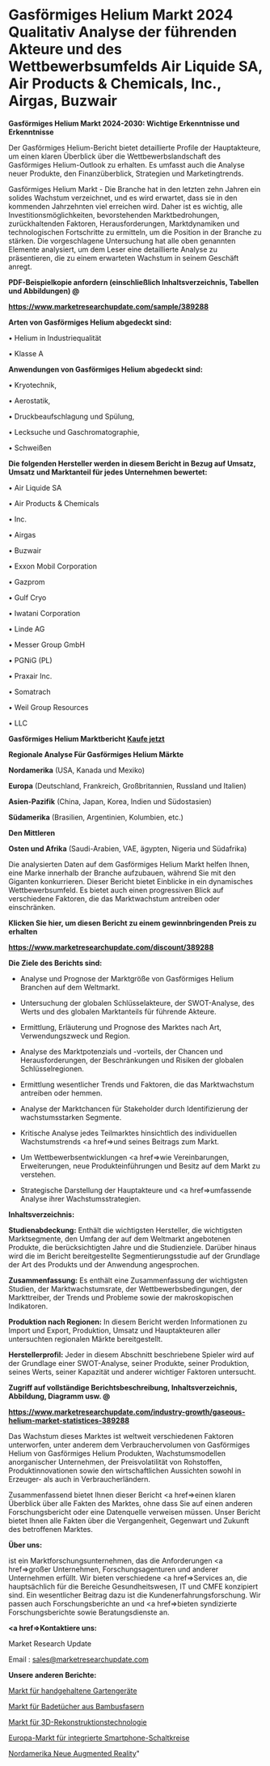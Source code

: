# Gasförmiges Helium Markt 2024 Qualitativ Analyse der führenden Akteure und des Wettbewerbsumfelds Air Liquide SA, Air Products & Chemicals, Inc., Airgas, Buzwair

<strong>Gasförmiges Helium Markt 2024-2030: Wichtige Erkenntnisse und Erkenntnisse</strong>

Der Gasförmiges Helium-Bericht bietet detaillierte Profile der Hauptakteure, um einen klaren Überblick über die Wettbewerbslandschaft des Gasförmiges Helium-Outlook zu erhalten. Es umfasst auch die Analyse neuer Produkte, den Finanzüberblick, Strategien und Marketingtrends.

Gasförmiges Helium Markt - Die Branche hat in den letzten zehn Jahren ein solides Wachstum verzeichnet, und es wird erwartet, dass sie in den kommenden Jahrzehnten viel erreichen wird. Daher ist es wichtig, alle Investitionsmöglichkeiten, bevorstehenden Marktbedrohungen, zurückhaltenden Faktoren, Herausforderungen, Marktdynamiken und technologischen Fortschritte zu ermitteln, um die Position in der Branche zu stärken. Die vorgeschlagene Untersuchung hat alle oben genannten Elemente analysiert, um dem Leser eine detaillierte Analyse zu präsentieren, die zu einem erwarteten Wachstum in seinem Geschäft anregt.



<strong><b>PDF-Beispielkopie anfordern (einschließlich Inhaltsverzeichnis, Tabellen und Abbildungen) @ </b></strong>

<strong><a href=https://www.marketresearchupdate.com/sample/389288>

<strong>https://www.marketresearchupdate.com/sample/389288</u></a></strong></strong>



<strong>Arten von Gasförmiges Helium abgedeckt sind:</strong>

• Helium in Industriequalität

• Klasse A



<strong>Anwendungen von Gasförmiges Helium abgedeckt sind:</strong>

• Kryotechnik,

• Aerostatik,

• Druckbeaufschlagung und Spülung,

• Lecksuche und Gaschromatographie,

• Schweißen



<strong>Die folgenden Hersteller werden in diesem Bericht in Bezug auf Umsatz, Umsatz und Marktanteil für jedes Unternehmen bewertet:</strong>

• Air Liquide SA

• Air Products & Chemicals

• Inc.

• Airgas

• Buzwair

• Exxon Mobil Corporation

• Gazprom

• Gulf Cryo

• Iwatani Corporation

• Linde AG

• Messer Group GmbH

• PGNiG (PL)

• Praxair Inc.

• Somatrach

• Weil Group Resources

• LLC



<strong>Gasförmiges Helium Marktbericht <a href=https://www.marketresearchupdate.com/buynow/389288>Kaufe jetzt</a></strong>



<strong>Regionale Analyse Für Gasförmiges Helium Märkte</strong>



<strong>Nordamerika</strong> (USA, Kanada und Mexiko)



<strong>Europa</strong> (Deutschland, Frankreich, Großbritannien, Russland und Italien)



<strong>Asien-Pazifik</strong> (China, Japan, Korea, Indien und Südostasien)



<strong>Südamerika</strong> (Brasilien, Argentinien, Kolumbien, etc.)



<strong>Den Mittleren</strong> 

<strong>Osten und Afrika</strong> (Saudi-Arabien, VAE, ägypten, Nigeria und Südafrika)

Die analysierten Daten auf dem Gasförmiges Helium Markt helfen Ihnen, eine Marke innerhalb der Branche aufzubauen, während Sie mit den Giganten konkurrieren. Dieser Bericht bietet Einblicke in ein dynamisches Wettbewerbsumfeld. Es bietet auch einen progressiven Blick auf verschiedene Faktoren, die das Marktwachstum antreiben oder einschränken.



<strong>Klicken Sie hier, um diesen Bericht zu einem gewinnbringenden Preis zu erhalten
</strong>

<strong><a href=https://www.marketresearchupdate.com/discount/389288>https://www.marketresearchupdate.com/discount/389288</b></u></strong></a>



<strong>Die Ziele des Berichts sind:</strong>

- Analyse und Prognose der Marktgröße von Gasförmiges Helium Branchen auf dem Weltmarkt.

- Untersuchung der globalen Schlüsselakteure, der SWOT-Analyse, des Werts und des globalen Marktanteils für führende Akteure.

- Ermittlung, Erläuterung und Prognose des Marktes nach Art, Verwendungszweck und Region.

- Analyse des Marktpotenzials und -vorteils, der Chancen und Herausforderungen, der Beschränkungen und Risiken der globalen Schlüsselregionen.

- Ermittlung wesentlicher Trends und Faktoren, die das Marktwachstum antreiben oder hemmen.

- Analyse der Marktchancen für Stakeholder durch Identifizierung der wachstumsstarken Segmente.

- Kritische Analyse jedes Teilmarktes hinsichtlich des individuellen Wachstumstrends <a href=>und</a> seines Beitrags zum Markt.

- Um Wettbewerbsentwicklungen <a href=>wie</a> Vereinbarungen, Erweiterungen, neue Produkteinführungen und Besitz auf dem Markt zu verstehen.

- Strategische Darstellung der Hauptakteure und <a href=>umfas</a>sende Analyse ihrer Wachstumsstrategien.



<strong>Inhaltsverzeichnis:</strong>



<strong>Studienabdeckung:</strong> Enthält die wichtigsten Hersteller, die wichtigsten Marktsegmente, den Umfang der auf dem Weltmarkt angebotenen Produkte, die berücksichtigten Jahre und die Studienziele. Darüber hinaus wird die im Bericht bereitgestellte Segmentierungsstudie auf der Grundlage der Art des Produkts und der Anwendung angesprochen.



<strong>Zusammenfassung:</strong> Es enthält eine Zusammenfassung der wichtigsten Studien, der Marktwachstumsrate, der Wettbewerbsbedingungen, der Markttreiber, der Trends und Probleme sowie der makroskopischen Indikatoren.



<strong>Produktion nach Regionen:</strong> In diesem Bericht werden Informationen zu Import und Export, Produktion, Umsatz und Hauptakteuren aller untersuchten regionalen Märkte bereitgestellt.



<strong>Herstellerprofil:</strong> Jeder in diesem Abschnitt beschriebene Spieler wird auf der Grundlage einer SWOT-Analyse, seiner Produkte, seiner Produktion, seines Werts, seiner Kapazität und anderer wichtiger Faktoren untersucht.



<strong><b>Zugriff auf vollständige Berichtsbeschreibung, Inhaltsverzeichnis, Abbildung, Diagramm usw. @ </b></strong>

<strong><a href=https://www.marketresearchupdate.com/industry-growth/gaseous-helium-market-statistices-389288>https://www.marketresearchupdate.com/industry-growth/gaseous-helium-market-statistices-389288</a></strong>

Das Wachstum dieses Marktes ist weltweit verschiedenen Faktoren unterworfen, unter anderem dem Verbrauchervolumen von Gasförmiges Helium von Gasförmiges Helium Produkten, Wachstumsmodellen anorganischer Unternehmen, der Preisvolatilität von Rohstoffen, Produktinnovationen sowie den wirtschaftlichen Aussichten sowohl in Erzeuger- als auch in Verbraucherländern.

Zusammenfassend bietet Ihnen dieser Bericht <a href=>einen</a> klaren Überblick über alle Fakten des Marktes, ohne dass Sie auf einen anderen Forschungsbericht oder eine Datenquelle verweisen müssen. Unser Bericht bietet Ihnen alle Fakten über die Vergangenheit, Gegenwart und Zukunft des betroffenen Marktes.



<strong>Über uns:</strong>

 ist ein Marktforschungsunternehmen, das die Anforderungen <a href=>großer</a> Unternehmen, Forschungsagenturen und anderer Unternehmen erfüllt. Wir bieten verschiedene <a href=>Services</a> an, die hauptsächlich für die Bereiche Gesundheitswesen, IT und CMFE konzipiert sind. Ein wesentlicher Beitrag dazu ist die Kundenerfahrungsforschung. Wir passen auch Forschungsberichte an und <a href=>bieten</a> syndizierte Forschungsberichte sowie Beratungsdienste an.



<strong><a href=>Kontaktiere uns:</a></strong>

Market Research Update

Email : sales@marketresearchupdate.com



<strong>Unsere anderen Berichte:</strong>

<a href=https://www.linkedin.com/pulse/hand-held-gardening-tools-market-latest-report>Markt für handgehaltene Gartengeräte</a>

<a href=https://www.linkedin.com/pulse/bamboo-fiber-bath-towel-market-outlooks-2023>Markt für Badetücher aus Bambusfasern</a>

<a href=https://www.linkedin.com/pulse/3d-reconstruction-technology-market-size-share-outlook>Markt für 3D-Rekonstruktionstechnologie</a>

<a href=https://www.linkedin.com/pulse/europe-smartphone-integrated-circuits-market>Europa-Markt für integrierte Smartphone-Schaltkreise</a>

<a href=https://www.linkedin.com/pulse/north-america-new-augmented-reality>Nordamerika Neue Augmented Reality</a>"
